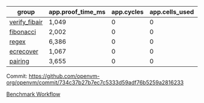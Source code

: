 | group | app.proof_time_ms | app.cycles | app.cells_used | leaf.proof_time_ms | leaf.cycles | leaf.cells_used |
| -- | -- | -- | -- | -- | -- | -- |
| [verify_fibair](https://github.com/openvm-org/openvm/blob/benchmark-results/benchmarks-pr/1879/verify_fibair-734c37b27b7ec7c5333d59adf76b5259a2816233.md) | 1,049 |  0 |  0 |- | - | - |
| [fibonacci](https://github.com/openvm-org/openvm/blob/benchmark-results/benchmarks-pr/1879/fibonacci-734c37b27b7ec7c5333d59adf76b5259a2816233.md) | 2,002 |  0 |  0 |- | - | - |
| [regex](https://github.com/openvm-org/openvm/blob/benchmark-results/benchmarks-pr/1879/regex-734c37b27b7ec7c5333d59adf76b5259a2816233.md) | 6,386 |  0 |  0 |- | - | - |
| [ecrecover](https://github.com/openvm-org/openvm/blob/benchmark-results/benchmarks-pr/1879/ecrecover-734c37b27b7ec7c5333d59adf76b5259a2816233.md) | 1,067 |  0 |  0 |- | - | - |
| [pairing](https://github.com/openvm-org/openvm/blob/benchmark-results/benchmarks-pr/1879/pairing-734c37b27b7ec7c5333d59adf76b5259a2816233.md) | 3,655 |  0 |  0 |- | - | - |


Commit: https://github.com/openvm-org/openvm/commit/734c37b27b7ec7c5333d59adf76b5259a2816233

[Benchmark Workflow](https://github.com/openvm-org/openvm/actions/runs/16457481518)
